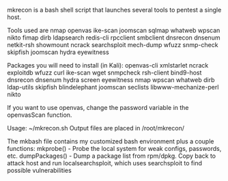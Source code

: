 mkrecon is a bash shell script that launches several tools to pentest a single host.

Tools used are nmap openvas ike-scan joomscan sqlmap whatweb wpscan nikto fimap dirb ldapsearch redis-cli rpcclient smbclient dnsrecon dnsenum netkit-rsh showmount ncrack searchsploit mech-dump wfuzz snmp-check skipfish joomscan hydra eyewitness


Packages you will need to install (in Kali): openvas-cli xmlstarlet ncrack exploitdb wfuzz curl ike-scan wget snmpcheck rsh-client bind9-host dnsrecon dnsenum hydra screen eyewitness nmap wpscan whatweb dirb ldap-utils skipfish blindelephant joomscan seclists libwww-mechanize-perl nikto

If you want to use openvas, change the password variable in the openvasScan function.

Usage: ~/mkrecon.sh <IP or host>
Output files are placed in /root/mkrecon/<IP or host>


The mkbash file contains my customized bash environment plus a couple functions:
mkprobe() - Probe the local system for weak configs, passwords, etc.
dumpPackages() - Dump a package list from rpm/dpkg.  Copy back to attack host and run localsearchsploit, which uses searchsploit to find possible vulnerabilities

